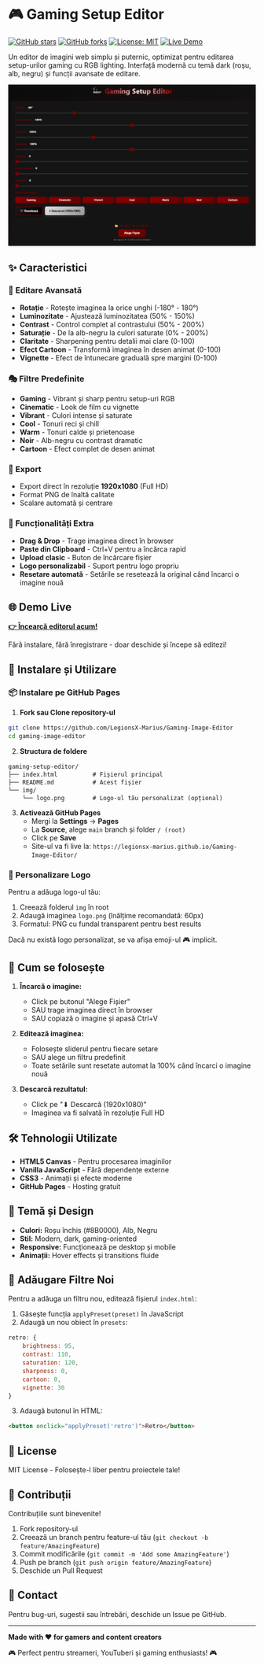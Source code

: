 # 🎮 Gaming Setup Editor

[![GitHub stars](https://img.shields.io/github/stars/LegionsX-Marius/Gaming-Image-Editor?style=social)](https://github.com/LegionsX-Marius/Gaming-Image-Editor)
[![GitHub forks](https://img.shields.io/github/forks/LegionsX-Marius/Gaming-Image-Editor?style=social)](https://github.com/LegionsX-Marius/Gaming-Image-Editor/fork)
[![License: MIT](https://img.shields.io/badge/License-MIT-yellow.svg)](https://opensource.org/licenses/MIT)
[![Live Demo](https://img.shields.io/badge/demo-live-brightgreen)](https://LegionsX-Marius.github.io/Gaming-Image-Editor/)

Un editor de imagini web simplu și puternic, optimizat pentru editarea setup-urilor gaming cu RGB lighting. Interfață modernă cu temă dark (roșu, alb, negru) și funcții avansate de editare.

![Gaming Image Editor](img/Screenshot.png)

## ✨ Caracteristici

### 🎨 Editare Avansată
- **Rotație** - Rotește imaginea la orice unghi (-180° - 180°)
- **Luminozitate** - Ajustează luminozitatea (50% - 150%)
- **Contrast** - Control complet al contrastului (50% - 200%)
- **Saturație** - De la alb-negru la culori saturate (0% - 200%)
- **Claritate** - Sharpening pentru detalii mai clare (0-100)
- **Efect Cartoon** - Transformă imaginea în desen animat (0-100)
- **Vignette** - Efect de întunecare graduală spre margini (0-100)

### 🎭 Filtre Predefinite
- **Gaming** - Vibrant și sharp pentru setup-uri RGB
- **Cinematic** - Look de film cu vignette
- **Vibrant** - Culori intense și saturate
- **Cool** - Tonuri reci și chill
- **Warm** - Tonuri calde și prietenoase
- **Noir** - Alb-negru cu contrast dramatic
- **Cartoon** - Efect complet de desen animat

### 💾 Export
- Export direct în rezoluție **1920x1080** (Full HD)
- Format PNG de înaltă calitate
- Scalare automată și centrare

### 🎯 Funcționalități Extra
- **Drag & Drop** - Trage imaginea direct în browser
- **Paste din Clipboard** - Ctrl+V pentru a încărca rapid
- **Upload clasic** - Buton de încărcare fișier
- **Logo personalizabil** - Suport pentru logo propriu
- **Resetare automată** - Setările se resetează la original când încarci o imagine nouă

## 🌐 Demo Live

**[👉 Încearcă editorul acum!](https://LegionsX-Marius.github.io/Gaming-Image-Editor/)**

Fără instalare, fără înregistrare - doar deschide și începe să editezi!

## 🚀 Instalare și Utilizare

### 📦 Instalare pe GitHub Pages

1. **Fork sau Clone repository-ul**
```bash
git clone https://github.com/LegionsX-Marius/Gaming-Image-Editor
cd gaming-image-editor
```

2. **Structura de foldere**
```
gaming-setup-editor/
├── index.html          # Fișierul principal
├── README.md           # Acest fișier
└── img/
    └── logo.png        # Logo-ul tău personalizat (opțional)
```

3. **Activează GitHub Pages**
   - Mergi la **Settings** → **Pages**
   - La **Source**, alege `main` branch și folder `/ (root)`
   - Click pe **Save**
   - Site-ul va fi live la: `https://legionsx-marius.github.io/Gaming-Image-Editor/`

### 🎨 Personalizare Logo

Pentru a adăuga logo-ul tău:
1. Creează folderul `img` în root
2. Adaugă imaginea `logo.png` (înălțime recomandată: 60px)
3. Formatul: PNG cu fundal transparent pentru best results

Dacă nu există logo personalizat, se va afișa emoji-ul 🎮 implicit.

## 📖 Cum se folosește

1. **Încarcă o imagine:**
   - Click pe butonul "Alege Fișier"
   - SAU trage imaginea direct în browser
   - SAU copiază o imagine și apasă Ctrl+V

2. **Editează imaginea:**
   - Folosește sliderul pentru fiecare setare
   - SAU alege un filtru predefinit
   - Toate setările sunt resetate automat la 100% când încarci o imagine nouă

3. **Descarcă rezultatul:**
   - Click pe "⬇ Descarcă (1920x1080)"
   - Imaginea va fi salvată în rezoluție Full HD

## 🛠️ Tehnologii Utilizate

- **HTML5 Canvas** - Pentru procesarea imaginilor
- **Vanilla JavaScript** - Fără dependențe externe
- **CSS3** - Animații și efecte moderne
- **GitHub Pages** - Hosting gratuit

## 🎨 Temă și Design

- **Culori:** Roșu închis (#8B0000), Alb, Negru
- **Stil:** Modern, dark, gaming-oriented
- **Responsive:** Funcționează pe desktop și mobile
- **Animații:** Hover effects și transitions fluide

## 🔮 Adăugare Filtre Noi

Pentru a adăuga un filtru nou, editează fișierul `index.html`:

1. Găsește funcția `applyPreset(preset)` în JavaScript
2. Adaugă un nou obiect în `presets`:

```javascript
retro: { 
    brightness: 95, 
    contrast: 110, 
    saturation: 120, 
    sharpness: 0, 
    cartoon: 0, 
    vignette: 30 
}
```

3. Adaugă butonul în HTML:

```html
<button onclick="applyPreset('retro')">Retro</button>
```

## 📝 License

MIT License - Folosește-l liber pentru proiectele tale!

## 🤝 Contribuții

Contribuțiile sunt binevenite! 

1. Fork repository-ul
2. Creează un branch pentru feature-ul tău (`git checkout -b feature/AmazingFeature`)
3. Commit modificările (`git commit -m 'Add some AmazingFeature'`)
4. Push pe branch (`git push origin feature/AmazingFeature`)
5. Deschide un Pull Request

## 📧 Contact

Pentru bug-uri, sugestii sau întrebări, deschide un Issue pe GitHub.

---

**Made with ❤️ for gamers and content creators**

🎮 Perfect pentru streameri, YouTuberi și gaming enthusiasts! 🎮